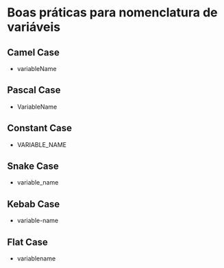 # Boas práticas para nomenclatura de variáveis

## Camel Case

* variableName

##  Pascal Case

* VariableName

## Constant Case

* VARIABLE_NAME

## Snake Case

* variable_name

## Kebab Case

* variable-name

## Flat Case

* variablename